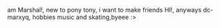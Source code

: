 am Marshal!, new to pony tony, i want to make friends  HI!, anyways dc-marxyq, hobbies music and skating,byeee :>

<!---
Marsxyq/Marsxyq is a ✨ special ✨ repository because its `README.md` (this file) appears on your GitHub profile.
You can click the Preview link to take a look at your changes.
--->
